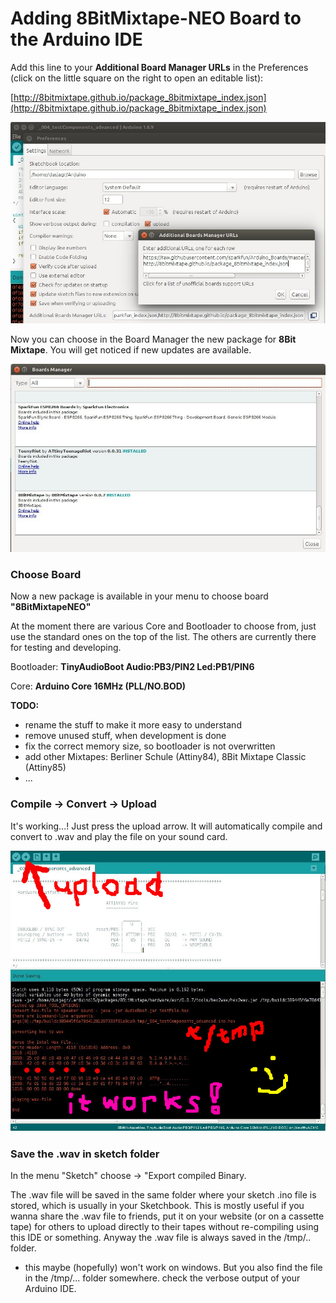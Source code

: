 # Adding 8BitMixtape-NEO Board to the Arduino IDE

Add this line to your **Additional Board Manager URLs** in the Preferences \(click on the little square on the right to open an editable list\):

[http://8bitmixtape.github.io/package_8bitmixtape_index.json](http://8bitmixtape.github.io/package_8bitmixtape_index.json)

![](images/instructions/8BitMixtapePackage_add.jpg)

Now you can choose in the Board Manager the new package for **8Bit Mixtape**. You will get noticed if new updates are available.

![](images/instructions/8BitMixtapePackage_BoardManageer.jpg)

### Choose Board

Now a new package is available in your menu to choose board **"8BitMixtapeNEO"**

At the moment there are various Core and Bootloader to choose from, just use the standard ones on the top of the list. The others are currently there for testing and developing.

Bootloader: **TinyAudioBoot Audio:PB3/PIN2 Led:PB1/PIN6**

Core: **Arduino Core 16MHz \(PLL/NO.BOD\)**

**TODO:**

* rename the stuff to make it more easy to understand
* remove unused stuff, when development is done
* fix the correct memory size, so bootloader is not overwritten
* add other Mixtapes: Berliner Schule \(Attiny84\), 8Bit Mixtape Classic \(Attiny85\)
* ...

### Compile -&gt; Convert -&gt; Upload

It's working...! Just press the upload arrow. It will automatically compile and convert to .wav and play the file on your sound card.

![](images/instructions/hex2wav_IDE_integration_working.jpg)

### Save the .wav in sketch folder

In the menu "Sketch" choose -&gt; "Export compiled Binary.

The .wav file will be saved in the same folder where your sketch .ino file is stored, which is usually in your Sketchbook. This is mostly useful if you wanna share the .wav file to friends, put it on your website \(or on a cassette tape\) for others to upload directly to their tapes without re-compiling using this IDE or something. Anyway the .wav file is always saved in the /tmp/.. folder.

* this maybe \(hopefully\) won't work on windows. But you also find the file in the /tmp/... folder somewhere. check the verbose output of your Arduino IDE.